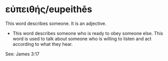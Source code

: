 # εὐπειθής/eupeithēs
This word describes someone. It is an adjective.
* This word describes someone who is ready to obey someone else. This word is used to talk about someone who is willing to listen and act according to what they hear.

See: James 3:17
